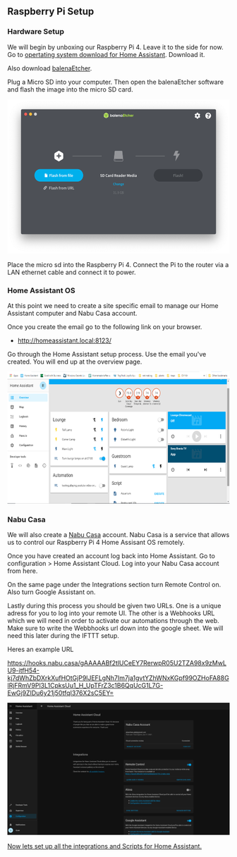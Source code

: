 ## Raspberry Pi Setup 

### Hardware Setup

We will begin by unboxing our Raspberry Pi 4. Leave it to the side for now.
Go to [opertating system download for Home Assistant](https://www.home-assistant.io/hassio/installation/). Download it. 

Also download [balenaEtcher](https://www.balena.io/etcher/). 

Plug a Micro SD into your computer. Then open the balenaEtcher software and flash the image into the micro SD card. 

<img src="./content/etcher.png" width="600" height="350">

Place the micro sd into the Raspberry Pi 4. Connect the Pi to the router via a LAN ethernet cable and connect it to power. 

### Home Assistant OS 

At this point we need to create a site specific email to manage our Home Assistant computer and Nabu Casa account. 

Once you create the email go to the following link on your browser.
* http://homeassistant.local:8123/

Go through the Home Assistant setup process. Use the email you've created. You will end up at the overview page.

 <img src="./content/over.png" width="600" height="300">

### Nabu Casa

 We will also create a [Nabu Casa](https://www.nabucasa.com/) account. Nabu Casa is a service that allows us to control our Raspberry Pi 4 Home Assisant OS remotely. 

 Once you have created an account log back into Home Assistant. Go to configuration > Home Assistant Cloud. Log into your Nabu Casa account from here.  
 
 On the same page under the Integrations section turn Remote Control on.
 Also turn Google Assistant on. 

 Lastly during this process you should be given two URLs. One is a unique adress for you to log into your remote UI. The other is a Webhooks URL which we will need in order to activate our automations through the web. 
 Make sure to write the Webbhooks url down into the google sheet. We will need this later during the IFTTT setup. 

Heres an example URL 

https://hooks.nabu.casa/gAAAAABf2tlUCeEY7RerwpR05U2TZA98x9zMwLU9-itfH54-kj7dWhZbDXrkXufHOtGjP9lJEFLgNh7Im7ja1gvtYZhWNxKGpf99OZHoFA88GlRjFRmV9Pl3L1CpksUu1_H_UpTFrZ3c1B6QqUcG1L7G-EwGj9ZIDu6y21j50tfqI376X2sC5EY=

  <img src="./content/cloud.png" width="600" height="300">

[Now lets set up all the integrations and Scripts for Home Assistant.](./scripting.md)